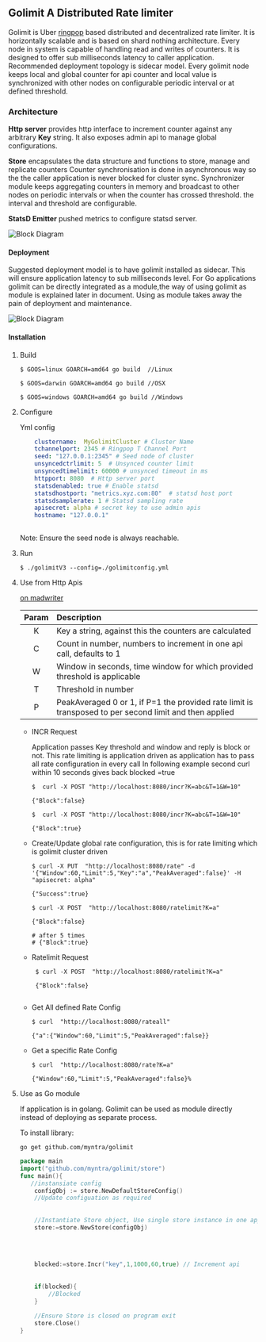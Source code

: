 ## Golimit A Distributed Rate limiter
Golimit is  Uber [ringpop](https://github.com/uber/ringpop-go "ringpop") based distributed and decentralized rate 
limiter. It is horizontally scalable and is based on shard nothing architecture. Every node in system is capable of 
handling read and writes of counters.
It is designed to offer sub milliseconds latency to caller application. Recommended deployment topology is sidecar 
model.
Every golimit node keeps local and global counter for api counter and local value is synchronized with other nodes on 
configurable periodic interval or at defined threshold. 

### Architecture
<b>Http server</b>
provides  http interface to increment counter against any arbitrary <b>Key</b> string. It also exposes admin api to 
manage global configurations.

<b>Store</b> encapsulates the data structure and functions to store, manage and replicate counters
Counter synchronisation is done in asynchronous way so the the caller application is never blocked for cluster sync.
Synchronizer module  keeps aggregating counters in memory and broadcast to other nodes on periodic intervals or when the 
counter has crossed threshold. the interval and threshold are configurable.

<b>StatsD Emitter</b> pushed metrics to configure statsd server.
 
![Block Diagram](https://github.com/myntra/golimit/blob/master/images/block.png?raw=true)

#### Deployment
Suggested deployment model is to have golimit installed as sidecar. This will ensure application latency to 
sub milliseconds level.
For Go applications golimit can be directly integrated as a module,the way of using golimit as module is  explained 
later in document. Using as module takes away the pain of deployment and maintenance.

![Block Diagram](https://github.com/myntra/golimit/blob/master/images/deployment.png?raw=true)

#### Installation

1. Build

    ```
    $ GOOS=linux GOARCH=amd64 go build  //Linux
    
    $ GOOS=darwin GOARCH=amd64 go build //OSX 
    
    $ GOOS=windows GOARCH=amd64 go build //Windows
    ```
     
2. Configure
    
    Yml config
    ```yaml
        clustername:  MyGolimitCluster # Cluster Name
        tchannelport: 2345 # Ringpop T Channel Port
        seed: "127.0.0.1:2345" # Seed node of cluster
        unsyncedctrlimit: 5  # Unsynced counter limit
        unsyncedtimelimit: 60000 # unsynced timeout in ms
        httpport: 8080  # Http server port
        statsdenabled: true # Enable statsd 
        statsdhostport: "metrics.xyz.com:80"  # statsd host port
        statsdsamplerate: 1 # Statsd sampling rate
        apisecret: alpha # secret key to use admin apis
        hostname: "127.0.0.1"
        
    ```
    Note: Ensure the seed node is always reachable.
    
3. Run
    
    ```
    $ ./golimitV3 --config=./golimitconfig.yml
    ```
  
4. Use from Http Apis

    [on madwriter](http://madwriter.myntra.com/docs/golimitv3-v3)
    
    | Param | Description|
    |:-------:|:-----------|
    |K      | Key a string, against this the counters are calculated|
    |C|Count in number, numbers to increment in one api call, defaults to 1|
    |W|Window in seconds, time window for which provided threshold is applicable|
    |T|Threshold in number|
    |P|PeakAveraged 0 or 1, if P=1 the provided rate limit is transposed to per second limit and then applied|
    
    * INCR Request
       
       Application passes Key threshold and window and reply is block or not.
       This rate limiting is application driven as application has to pass all rate configuration in every call 
       In following example second curl within 10 seconds gives back blocked =true
        
        ```
        $  curl -X POST "http://localhost:8080/incr?K=abc&T=1&W=10" 
        
        {"Block":false}
        
        $  curl -X POST "http://localhost:8080/incr?K=abc&T=1&W=10" 
            
        {"Block":true}
        ```
    * Create/Update global rate configuration, this is for rate limiting which is golimit cluster driven
        
        ```
        $ curl -X PUT  "http://localhost:8080/rate" -d '{"Window":60,"Limit":5,"Key":"a","PeakAveraged":false}' -H "apisecret: alpha" 
           
        {"Success":true}
        
        $ curl -X POST  "http://localhost:8080/ratelimit?K=a" 
    
        {"Block":false}
        
        # after 5 times
        # {"Block":true}
        
        ```
    * Ratelimit Request
    
        ```
         $ curl -X POST  "http://localhost:8080/ratelimit?K=a" 
         
         {"Block":false}
         
        ```
        
    * Get All defined Rate Config
    
        ```
        $ curl  "http://localhost:8080/rateall" 
        
        {"a":{"Window":60,"Limit":5,"PeakAveraged":false}}
        
        ```
    
    * Get a specific Rate Config
    
        ```
        $ curl  "http://localhost:8080/rate?K=a" 
    
        {"Window":60,"Limit":5,"PeakAveraged":false}%
        
        ```

5. Use as Go module
   
    If application is in golang. Golimit can be used as module directly instead of deploying as separate process.
    
    
    To install library:
    
    ```go get github.com/myntra/golimit```
   
    ```go
    package main
    import("github.com/myntra/golimit/store")
    func main(){
       //instansiate config
        configObj := store.NewDefaultStoreConfig()
        //Update configuation as required
         
         
        //Instantiate Store object, Use single store instance in one application
        store:=store.NewStore(configObj)
         
         
         
         
        blocked:=store.Incr("key",1,1000,60,true) // Increment api
         
         
        if(blocked){
            //Blocked
        }
         
        //Ensure Store is closed on program exit
        store.Close()
    }
    ```
